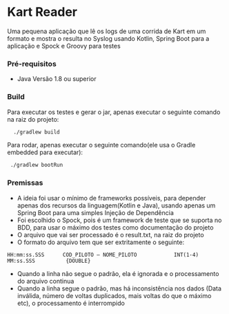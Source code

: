 # Kart Reader

Uma pequena aplicação que lê os logs de uma corrida de Kart em um formato e mostra o resulta no Syslog usando Kotlin, Spring Boot para a aplicação e Spock e Groovy para testes

### Pré-requisitos

* Java Versão 1.8 ou superior

### Build

Para executar os testes e gerar o jar, apenas executar o seguinte comando na raiz do projeto:

```bash
  ./gradlew build
```

Para rodar, apenas executar o seguinte comando(ele usa o Gradle embedded para executar):
```bash
 ./gradlew bootRun
```


### Premissas

* A ideia foi usar o mínimo de frameworks possíveis, para depender apenas dos recursos da linguagem(Kotlin e Java), usando apenas um Spring Boot para uma simples Injeção de Dependência
* Foi escolhido o Spock, pois é um framework de teste que se suporta no BDD, para usar o máximo dos testes como documentação do projeto
* O arquivo que vai ser processado é o result.txt, na raiz do projeto
* O formato do arquivo tem que ser extritamente o seguinte:
```
HH:mm:ss.SSS      COD_PILOTO – NOME_PILOTO            INT(1-4)		 MM:ss.SSS          {DOUBLE}
```
* Quando a linha não segue o padrão, ela é ignorada e o processamento do arquivo continua
* Quando a linha segue o padrão, mas há inconsistência nos dados (Data inválida, número de voltas duplicados, mais voltas do que o máximo etc), o processamento é interrompido

